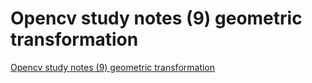 # Opencv study notes (9) geometric transformation
[Opencv study notes (9) geometric transformation](https://aiwithcloud.com/2022/09/16/opencv_study_notes_9_geometric_transformation/)